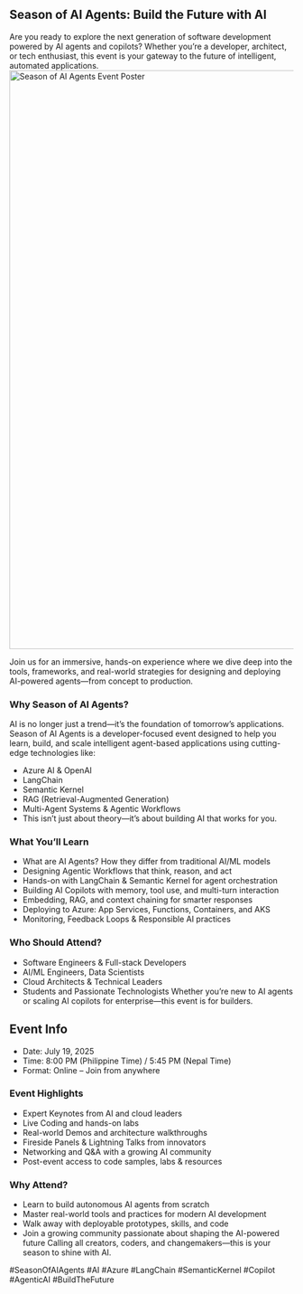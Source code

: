 ## Season of AI Agents: Build the Future with AI
Are you ready to explore the next generation of software development powered by AI agents and copilots? Whether you’re a developer, architect, or tech enthusiast, this event is your gateway to the future of intelligent, automated applications.
<br>
<img width="1536" height="1024" alt="Season of AI Agents Event Poster" src="https://github.com/user-attachments/assets/4c5c6fb4-3baf-4e7c-a69e-5f7dce4273e4" />

Join us for an immersive, hands-on experience where we dive deep into the tools, frameworks, and real-world strategies for designing and deploying AI-powered agents—from concept to production.
### Why Season of AI Agents?
AI is no longer just a trend—it’s the foundation of tomorrow’s applications. Season of AI Agents is a developer-focused event designed to help you learn, build, and scale intelligent agent-based applications using cutting-edge technologies like:

- Azure AI & OpenAI
- LangChain
- Semantic Kernel
- RAG (Retrieval-Augmented Generation)
- Multi-Agent Systems & Agentic Workflows
- This isn’t just about theory—it’s about building AI that works for you.

### What You’ll Learn
- What are AI Agents? How they differ from traditional AI/ML models
- Designing Agentic Workflows that think, reason, and act
- Hands-on with LangChain & Semantic Kernel for agent orchestration
- Building AI Copilots with memory, tool use, and multi-turn interaction
- Embedding, RAG, and context chaining for smarter responses
- Deploying to Azure: App Services, Functions, Containers, and AKS
- Monitoring, Feedback Loops & Responsible AI practices
### Who Should Attend?
- Software Engineers & Full-stack Developers
- AI/ML Engineers, Data Scientists
- Cloud Architects & Technical Leaders
- Students and Passionate Technologists
Whether you’re new to AI agents or scaling AI copilots for enterprise—this event is for builders.

## Event Info
- Date: July 19, 2025
- Time: 8:00 PM (Philippine Time) / 5:45 PM (Nepal Time)
- Format: Online – Join from anywhere

### Event Highlights
- Expert Keynotes from AI and cloud leaders
- Live Coding and hands-on labs
- Real-world Demos and architecture walkthroughs
- Fireside Panels & Lightning Talks from innovators
- Networking and Q&A with a growing AI community
- Post-event access to code samples, labs & resources
### Why Attend?
- Learn to build autonomous AI agents from scratch
- Master real-world tools and practices for modern AI development
- Walk away with deployable prototypes, skills, and code
- Join a growing community passionate about shaping the AI-powered future
  Calling all creators, coders, and changemakers—this is your season to shine with AI.

#SeasonOfAIAgents #AI #Azure #LangChain #SemanticKernel #Copilot #AgenticAI #BuildTheFuture
